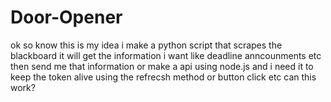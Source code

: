 # Door-Opener
ok so know this is my idea i make a python script that scrapes the blackboard it will get the information i want like deadline anncounments etc then send me that information or make a api using node.js and i need it to keep the token alive using the refrecsh method or button click etc can this work?
